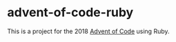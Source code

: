 # advent-of-code-ruby

This is a project for the 2018 [Advent of Code](https://adventofcode.com/) using Ruby.